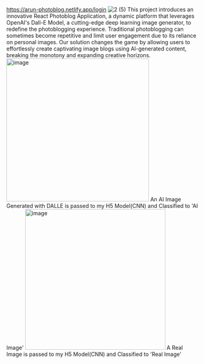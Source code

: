 https://arun-photoblog.netlify.app/login
![2 (5)](https://github.com/Arunrowan-70/pb/assets/85307660/a866db60-98fe-4a7b-8151-2bd9d8967b56)
This project introduces an innovative React Photoblog Application, a dynamic platform that leverages OpenAI's Dall-E Model, a cutting-edge deep learning image generator, to redefine the photoblogging experience. Traditional photoblogging can sometimes become repetitive and limit user engagement due to its reliance on personal images. Our solution changes the game by allowing users to effortlessly create captivating image blogs using AI-generated content, breaking the monotony and expanding creative horizons.
<img width="372" alt="image" src="https://github.com/Arunrowan-70/pb/assets/85307660/d0d2c713-9ecc-48ac-8ca0-d6970ef3cf7a">
An AI Image Generated with DALLE is passed to my H5 Model(CNN) and Classified to 'AI Image'
<img width="366" alt="image" src="https://github.com/Arunrowan-70/pb/assets/85307660/155a519c-2f8d-4038-8896-f360b640fe79">
A Real Image is passed to my H5 Model(CNN) and Classified to 'Real Image'

